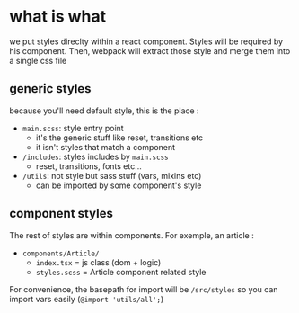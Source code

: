 # what is what

we put styles direclty within a react component.
Styles will be required by his component.
Then, webpack will extract those style and merge them into a single css file

## generic styles

because you'll need default style, this is the place :

+ `main.scss`: style entry point
  - it's the generic stuff like reset, transitions etc
  - it isn't styles that match a component
+ `/includes`: styles includes by `main.scss`
  - reset, transitions, fonts etc...
+ `/utils`: not style but sass stuff (vars, mixins etc)
  - can be imported by some component's style

## component styles

The rest of styles are within components.
For exemple, an article :

+ `components/Article/`
  - `index.tsx` = js class (dom + logic)
  - `styles.scss` = Article component related style

For convenience, the basepath for import will be `/src/styles`
so you can import vars easily (`@import 'utils/all';`)

